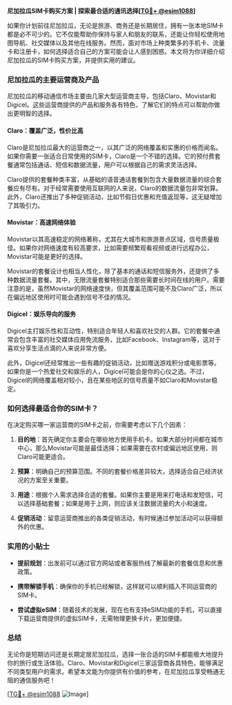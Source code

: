 **尼加拉瓜SIM卡购买方案 | 探索最合适的通讯选择[[TG💪+ @esim1088](https://t.me/s/esim1088)]**

如果你计划前往尼加拉瓜，无论是旅游、商务还是长期居住，拥有一张本地SIM卡都是必不可少的。它不仅能帮助你保持与家人和朋友的联系，还能让你轻松使用地图导航、社交媒体以及其他在线服务。然而，面对市场上种类繁多的手机卡、流量卡和注册卡，如何选择适合自己的方案可能会让人感到困惑。本文将为你详细介绍尼加拉瓜的SIM卡购买方案，并提供实用的建议。

### 尼加拉瓜的主要运营商及产品

尼加拉瓜的移动通信市场主要由几家大型运营商主导，包括Claro、Movistar和Digicel。这些运营商提供的产品和服务各有特色，了解它们的特点可以帮助你做出更明智的选择。

#### Claro：覆盖广泛，性价比高

Claro是尼加拉瓜最大的运营商之一，以其广泛的网络覆盖和实惠的价格而闻名。如果你需要一张适合日常使用的SIM卡，Claro是一个不错的选择。它的预付费套餐通常包括通话、短信和数据流量，用户可以根据自己的需求灵活选择。

Claro提供的套餐种类丰富，从基础的语音通话套餐到包含大量数据流量的综合套餐应有尽有。对于经常需要使用互联网的人来说，Claro的数据流量包非常划算。此外，Claro还推出了多种促销活动，比如节假日优惠和充值返现等，这无疑增加了其吸引力。

#### Movistar：高速网络体验

Movistar以其高速稳定的网络著称，尤其在大城市和旅游景点区域，信号质量极佳。如果你对网络速度有较高要求，比如需要频繁观看视频或进行远程办公，Movistar可能是更好的选择。

Movistar的套餐设计也相当人性化，除了基本的通话和短信服务外，还提供了多种数据流量套餐。其中，无限流量套餐特别适合那些需要长时间在线的用户。需要注意的是，虽然Movistar的网络速度快，但其覆盖范围可能不及Claro广泛，所以在偏远地区使用时可能会遇到信号不佳的情况。

#### Digicel：娱乐导向的服务

Digicel主打娱乐性和互动性，特别适合年轻人和喜欢社交的人群。它的套餐中通常会包含丰富的社交媒体应用免流服务，比如Facebook、Instagram等，这对于喜欢分享生活点滴的人来说非常方便。

此外，Digicel还经常推出一些有趣的促销活动，比如赠送游戏积分或电影票等。如果你是一个热爱社交和娱乐的人，Digicel可能会是你的心仪之选。不过，Digicel的网络覆盖相对较小，且在某些地区的信号质量不如Claro和Movistar稳定。

### 如何选择最适合你的SIM卡？

在决定购买哪一家运营商的SIM卡之前，你需要考虑以下几个因素：

1. **目的地**：首先确定你主要会在哪些地方使用手机卡。如果大部分时间都在城市中心，那么Movistar可能是最佳选择；如果需要在农村或偏远地区使用，则Claro可能更适合。
   
2. **预算**：明确自己的预算范围。不同的套餐价格差异较大，选择适合自己经济状况的方案至关重要。

3. **用途**：根据个人需求选择合适的套餐。如果你主要是用来打电话和发短信，可以选择基础套餐；如果是用于上网，则应该关注数据流量的大小和速度。

4. **促销活动**：留意运营商推出的各类促销活动，有时候通过参加活动可以获得额外的优惠。

### 实用的小贴士

- **提前规划**：出发前可以通过官方网站或者客服热线了解最新的套餐信息和优惠政策。
  
- **携带解锁手机**：确保你的手机已经解锁，这样就可以顺利插入不同运营商的SIM卡。

- **尝试虚拟eSIM**：随着技术的发展，现在也有支持eSIM功能的手机，可以直接下载运营商提供的虚拟SIM卡，无需物理更换卡片，更加便捷。

### 总结

无论你是短期访问还是长期定居尼加拉瓜，选择一张合适的SIM卡都能极大地提升你的旅行或生活体验。Claro、Movistar和Digicel三家运营商各具特色，能够满足不同类型用户的需求。希望本文能为你提供有价值的参考，在尼加拉瓜享受畅通无阻的通信服务吧！

[[TG💪+ @esim1088](https://t.me/s/esim1088) ![Image](https://i.postimg.cc/4NQfJmqS/Snipaste-2025-05-13-00-14-12.png)]